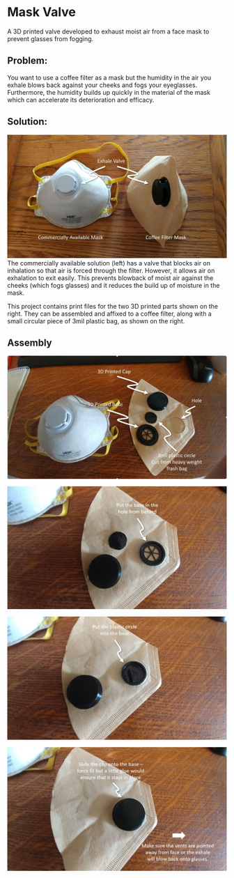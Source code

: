 # Mask Valve
A 3D printed valve developed to exhaust moist air from a face mask to prevent glasses from fogging.

## Problem:
You want to use a coffee filter as a mask but the humidity in the air you exhale blows back against your cheeks and fogs your eyeglasses.  Furthermore, the humidity builds up quickly in the material of the mask which can accelerate its deterioration and efficacy.

## Solution:
![cpmmercially available next to printed](/images/assembled2.jpg)
The commercially available solution (left) has a valve that blocks air on inhalation so that air is forced through the filter.  However, it allows air on exhalation to exit easily.  This prevents blowback of moist air against the cheeks (which fogs glasses) and it reduces the build up of moisture in the mask.

This project contains print files for the two 3D printed parts shown on the right.  They can be assembled and affixed to a coffee filter, along with a small circular piece of 3mil plastic bag, as shown on the right.

## Assembly
![step 1](/images/image1-2.jpg)

![step 2](/images/image2-2.jpg)

![step 2](/images/image3-2.jpg)

![step 2](/images/image4-2.jpg)

